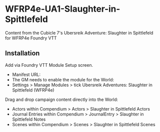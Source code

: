 # WFRP4e-UA1-Slaughter-in-Spittlefeld
Content from the Cubicle 7's Ubersreik Adventure: Slaughter in Spittlefeld for WFRP4e Foundry VTT

## Installation
Add via Foundry VTT Module Setup screen.
* Manifest URL: 
* The GM needs to enable the module for the World:
* Settings > Manage Modules > tick Ubersreik Adventures: Slaughter in Spittlefeld (WFRP4e)

Drag and drop campaign content directly into the World:
*  Actors within Compendium > Actors > Slaughter in Spittlefeld Actors
*  Journal Entries within Compendium > JournalEntry > Slaughter in Spittlefeld Notes
*  Scenes within Compendium > Scenes > Slaughter in Spittlefeld Scenes
